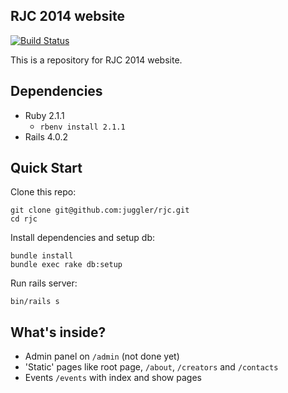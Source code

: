 RJC 2014 website
-

[![Build Status](https://travis-ci.org/juggler/rjc.png?branch=master)](https://travis-ci.org/juggler/rjc)

This is a repository for RJC 2014 website.

Dependencies
-

- Ruby 2.1.1
  - `rbenv install 2.1.1`
- Rails 4.0.2

Quick Start
-

Clone this repo:

```
git clone git@github.com:juggler/rjc.git
cd rjc
```

Install dependencies and setup db:

```
bundle install
bundle exec rake db:setup
```

Run rails server:

```
bin/rails s
```

What's inside?
-

- Admin panel on `/admin` (not done yet)
- 'Static' pages like root page, `/about`, `/creators` and `/contacts`
- Events `/events` with index and show pages
